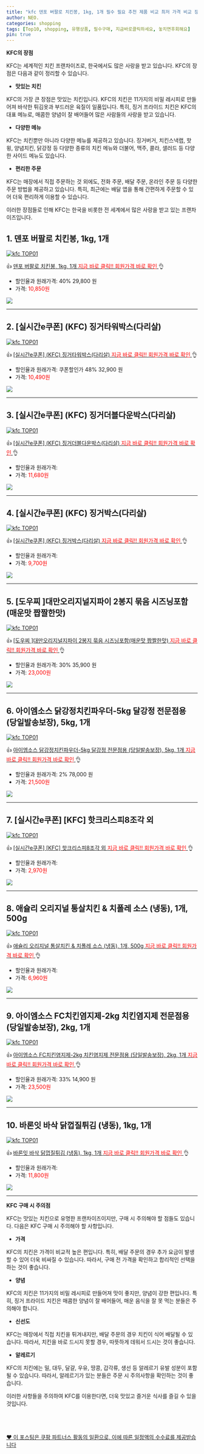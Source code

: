 ```yaml
---
title: "kfc 덴포 버팔로 치킨봉, 1kg, 1개 필수 필요 추천 제품 비교 최저 가격 비교 장점 구매 후기 구매평"
author: NEO.
categories: shopping
tags: [Top10, shopping, 유행상품, 필수구매, 지금바로클릭하세요, 놓치면후회해요]
pin: true
---
```

**KFC의 장점**

KFC는 세계적인 치킨 프랜차이즈로, 한국에서도 많은 사랑을 받고 있습니다. KFC의 장점은 다음과 같이 정리할 수 있습니다.

* **맛있는 치킨**

KFC의 가장 큰 장점은 맛있는 치킨입니다. KFC의 치킨은 11가지의 비밀 레시피로 만들어져 바삭한 튀김옷과 부드러운 육질이 일품입니다. 특히, 징거 프라이드 치킨은 KFC의 대표 메뉴로, 매콤한 양념이 잘 배어들어 많은 사람들의 사랑을 받고 있습니다.

* **다양한 메뉴**

KFC는 치킨뿐만 아니라 다양한 메뉴를 제공하고 있습니다. 징거버거, 치킨스낵랩, 핫윙, 양념치킨, 닭강정 등 다양한 종류의 치킨 메뉴와 더불어, 맥주, 콜라, 샐러드 등 다양한 사이드 메뉴도 있습니다.

* **편리한 주문**

KFC는 매장에서 직접 주문하는 것 외에도, 전화 주문, 배달 주문, 온라인 주문 등 다양한 주문 방법을 제공하고 있습니다. 특히, 최근에는 배달 앱을 통해 간편하게 주문할 수 있어 더욱 편리하게 이용할 수 있습니다.

이러한 장점들로 인해 KFC는 한국을 비롯한 전 세계에서 많은 사랑을 받고 있는 프랜차이즈입니다.

   

## 1. 덴포 버팔로 치킨봉, 1kg, 1개

[![kfc TOP01](https://thumbnail8.coupangcdn.com/thumbnails/remote/490x490ex/image/vendor_inventory/1702/71d9e2f45b3c56eb932516c8840932b08888eea409720f5751692a4ec1fc.jpg)](https://link.coupang.com/re/AFFSDP?lptag=AF3617701&subid=GithubCoopas&pageKey=7381408625&traceid=V0-153&itemId=8830272292&vendorItemId=82889730775)


👍 [덴포 버팔로 치킨봉, 1kg, 1개 <font color=red> 지금 바로 클릭!! 회원가격 바로 확인 </font> ](https://link.coupang.com/re/AFFSDP?lptag=AF3617701&subid=GithubCoopas&pageKey=7381408625&traceid=V0-153&itemId=8830272292&vendorItemId=82889730775) 👌 


- 할인율과 원래가격: 40%  29,800   원
- 가격: <span style='color:red'>10,850원</span>

[![](/discount_price.png)](https://link.coupang.com/re/AFFSDP?lptag=AF3617701&subid=GithubCoopas&pageKey=7381408625&traceid=V0-153&itemId=8830272292&vendorItemId=82889730775)

---


   

## 2. [실시간e쿠폰] (KFC) 징거타워박스(다리살)

[![kfc TOP01](https://thumbnail8.coupangcdn.com/thumbnails/remote/490x490ex/image/travel_reactor/travelSeller/common/A00016515/e23494ea-b3a3-412f-803d-b130120842af.jpg)](https://link.coupang.com/re/AFFTDP?lptag=AF3617701&subid=GithubCoopas&pageKey=10000010035208&traceid=V0-153&itemId=None&vendorItemId=None)


👍 [[실시간e쿠폰] (KFC) 징거타워박스(다리살) <font color=red> 지금 바로 클릭!! 회원가격 바로 확인 </font> ](https://link.coupang.com/re/AFFTDP?lptag=AF3617701&subid=GithubCoopas&pageKey=10000010035208&traceid=V0-153&itemId=None&vendorItemId=None) 👌 


- 할인율과 원래가격: 쿠폰할인가 48%  32,900   원
- 가격: <span style='color:red'>10,490원</span>

[![](/discount_price.png)](https://link.coupang.com/re/AFFTDP?lptag=AF3617701&subid=GithubCoopas&pageKey=10000010035208&traceid=V0-153&itemId=None&vendorItemId=None)

---


   

## 3. [실시간e쿠폰] (KFC) 징거더블다운박스(다리살)

[![kfc TOP01](https://thumbnail9.coupangcdn.com/thumbnails/remote/490x490ex/image/travel_reactor/travelSeller/common/A00016515/e7bc3778-3537-4544-9f02-fad408f78dea.jpg)](https://link.coupang.com/re/AFFTDP?lptag=AF3617701&subid=GithubCoopas&pageKey=10000010035211&traceid=V0-153&itemId=None&vendorItemId=None)


👍 [[실시간e쿠폰] (KFC) 징거더블다운박스(다리살) <font color=red> 지금 바로 클릭!! 회원가격 바로 확인 </font> ](https://link.coupang.com/re/AFFTDP?lptag=AF3617701&subid=GithubCoopas&pageKey=10000010035211&traceid=V0-153&itemId=None&vendorItemId=None) 👌 


- 할인율과 원래가격: 
- 가격: <span style='color:red'>11,680원</span>

[![](/discount_price.png)](https://link.coupang.com/re/AFFTDP?lptag=AF3617701&subid=GithubCoopas&pageKey=10000010035211&traceid=V0-153&itemId=None&vendorItemId=None)

---


   

## 4. [실시간e쿠폰] (KFC) 징거박스(다리살)

[![kfc TOP01](https://thumbnail7.coupangcdn.com/thumbnails/remote/490x490ex/image/travel_reactor/travelSeller/common/A00016515/3572ee77-fa90-49c2-a1c7-0655dbbbb3d4.jpg)](https://link.coupang.com/re/AFFTDP?lptag=AF3617701&subid=GithubCoopas&pageKey=10000010035205&traceid=V0-153&itemId=None&vendorItemId=None)


👍 [[실시간e쿠폰] (KFC) 징거박스(다리살) <font color=red> 지금 바로 클릭!! 회원가격 바로 확인 </font> ](https://link.coupang.com/re/AFFTDP?lptag=AF3617701&subid=GithubCoopas&pageKey=10000010035205&traceid=V0-153&itemId=None&vendorItemId=None) 👌 


- 할인율과 원래가격: 
- 가격: <span style='color:red'>9,700원</span>

[![](/discount_price.png)](https://link.coupang.com/re/AFFTDP?lptag=AF3617701&subid=GithubCoopas&pageKey=10000010035205&traceid=V0-153&itemId=None&vendorItemId=None)

---


   

## 5. [도우찌 ]대만오리지널지파이 2봉지 묶음 시즈닝포함(매운맛 짭짤한맛)

[![kfc TOP01](https://thumbnail10.coupangcdn.com/thumbnails/remote/490x490ex/image/vendor_inventory/35ee/f68bb6748abc56094d6b696e1d19c1b6255f1c7f250ee7a6c035457d5a9b.png)](https://link.coupang.com/re/AFFSDP?lptag=AF3617701&subid=GithubCoopas&pageKey=7634711371&traceid=V0-153&itemId=20270945407&vendorItemId=72754427891)


👍 [[도우찌 ]대만오리지널지파이 2봉지 묶음 시즈닝포함(매운맛 짭짤한맛) <font color=red> 지금 바로 클릭!! 회원가격 바로 확인 </font> ](https://link.coupang.com/re/AFFSDP?lptag=AF3617701&subid=GithubCoopas&pageKey=7634711371&traceid=V0-153&itemId=20270945407&vendorItemId=72754427891) 👌 


- 할인율과 원래가격: 30%  35,900   원
- 가격: <span style='color:red'>23,000원</span>

[![](/discount_price.png)](https://link.coupang.com/re/AFFSDP?lptag=AF3617701&subid=GithubCoopas&pageKey=7634711371&traceid=V0-153&itemId=20270945407&vendorItemId=72754427891)

---


   

## 6. 아이엠소스 닭강정치킨파우더-5kg 달강정 전문점용 (당일발송보장), 5kg, 1개

[![kfc TOP01](https://thumbnail8.coupangcdn.com/thumbnails/remote/490x490ex/image/vendor_inventory/420d/900e90375cdd40955c5f7862c774b1ad83685fe215f452f949c403132fa2.jpg)](https://link.coupang.com/re/AFFSDP?lptag=AF3617701&subid=GithubCoopas&pageKey=7194435507&traceid=V0-153&itemId=18171609236&vendorItemId=79758873623)


👍 [아이엠소스 닭강정치킨파우더-5kg 달강정 전문점용 (당일발송보장), 5kg, 1개 <font color=red> 지금 바로 클릭!! 회원가격 바로 확인 </font> ](https://link.coupang.com/re/AFFSDP?lptag=AF3617701&subid=GithubCoopas&pageKey=7194435507&traceid=V0-153&itemId=18171609236&vendorItemId=79758873623) 👌 


- 할인율과 원래가격: 2%  78,000   원
- 가격: <span style='color:red'>21,500원</span>

[![](/discount_price.png)](https://link.coupang.com/re/AFFSDP?lptag=AF3617701&subid=GithubCoopas&pageKey=7194435507&traceid=V0-153&itemId=18171609236&vendorItemId=79758873623)

---


   

## 7. [실시간e쿠폰] [KFC] 핫크리스피8조각 외

[![kfc TOP01](https://thumbnail9.coupangcdn.com/thumbnails/remote/490x490ex/image/travel_reactor/travelSeller/common/A00050106/fbc296e5-b6da-403b-8d31-51e847c0fcc4.jpg)](https://link.coupang.com/re/AFFTDP?lptag=AF3617701&subid=GithubCoopas&pageKey=10000001808945&traceid=V0-153&itemId=None&vendorItemId=None)


👍 [[실시간e쿠폰] [KFC] 핫크리스피8조각 외 <font color=red> 지금 바로 클릭!! 회원가격 바로 확인 </font> ](https://link.coupang.com/re/AFFTDP?lptag=AF3617701&subid=GithubCoopas&pageKey=10000001808945&traceid=V0-153&itemId=None&vendorItemId=None) 👌 


- 할인율과 원래가격: 
- 가격: <span style='color:red'>2,970원</span>

[![](/discount_price.png)](https://link.coupang.com/re/AFFTDP?lptag=AF3617701&subid=GithubCoopas&pageKey=10000001808945&traceid=V0-153&itemId=None&vendorItemId=None)

---


   

## 8. 애슐리 오리지널 통살치킨 & 치폴레 소스 (냉동), 1개, 500g

[![kfc TOP01](https://thumbnail8.coupangcdn.com/thumbnails/remote/490x490ex/image/retail/images/2022/09/21/17/1/c6a283b6-0695-47f9-b173-e51df964c7a9.jpg)](https://link.coupang.com/re/AFFSDP?lptag=AF3617701&subid=GithubCoopas&pageKey=6812490676&traceid=V0-153&itemId=16120392893&vendorItemId=83317231233)


👍 [애슐리 오리지널 통살치킨 & 치폴레 소스 (냉동), 1개, 500g <font color=red> 지금 바로 클릭!! 회원가격 바로 확인 </font> ](https://link.coupang.com/re/AFFSDP?lptag=AF3617701&subid=GithubCoopas&pageKey=6812490676&traceid=V0-153&itemId=16120392893&vendorItemId=83317231233) 👌 


- 할인율과 원래가격: 
- 가격: <span style='color:red'>6,960원</span>

[![](/discount_price.png)](https://link.coupang.com/re/AFFSDP?lptag=AF3617701&subid=GithubCoopas&pageKey=6812490676&traceid=V0-153&itemId=16120392893&vendorItemId=83317231233)

---


   

## 9. 아이엠소스 FC치킨염지제-2kg 치킨염지제 전문점용 (당일발송보장), 2kg, 1개

[![kfc TOP01](https://thumbnail8.coupangcdn.com/thumbnails/remote/490x490ex/image/vendor_inventory/ae7a/d23e872d55a9e9f8abb41a64a1d8ed3b3c3fe62caf661e7c6763740cce06.jpg)](https://link.coupang.com/re/AFFSDP?lptag=AF3617701&subid=GithubCoopas&pageKey=7194447064&traceid=V0-153&itemId=18171669524&vendorItemId=79546343994)


👍 [아이엠소스 FC치킨염지제-2kg 치킨염지제 전문점용 (당일발송보장), 2kg, 1개 <font color=red> 지금 바로 클릭!! 회원가격 바로 확인 </font> ](https://link.coupang.com/re/AFFSDP?lptag=AF3617701&subid=GithubCoopas&pageKey=7194447064&traceid=V0-153&itemId=18171669524&vendorItemId=79546343994) 👌 


- 할인율과 원래가격: 33%  14,900   원
- 가격: <span style='color:red'>23,500원</span>

[![](/discount_price.png)](https://link.coupang.com/re/AFFSDP?lptag=AF3617701&subid=GithubCoopas&pageKey=7194447064&traceid=V0-153&itemId=18171669524&vendorItemId=79546343994)

---


   

## 10. 바론잇 바삭 닭껍질튀김 (냉동), 1kg, 1개

[![kfc TOP01](https://thumbnail7.coupangcdn.com/thumbnails/remote/490x490ex/image/retail/images/793298855348700-86d0a860-2b75-4d6e-9cb8-30129b8f1a1d.jpg)](https://link.coupang.com/re/AFFSDP?lptag=AF3617701&subid=GithubCoopas&pageKey=6190117417&traceid=V0-153&itemId=12212218442&vendorItemId=79483052408)


👍 [바론잇 바삭 닭껍질튀김 (냉동), 1kg, 1개 <font color=red> 지금 바로 클릭!! 회원가격 바로 확인 </font> ](https://link.coupang.com/re/AFFSDP?lptag=AF3617701&subid=GithubCoopas&pageKey=6190117417&traceid=V0-153&itemId=12212218442&vendorItemId=79483052408) 👌 


- 할인율과 원래가격: 
- 가격: <span style='color:red'>11,800원</span>

[![](/discount_price.png)](https://link.coupang.com/re/AFFSDP?lptag=AF3617701&subid=GithubCoopas&pageKey=6190117417&traceid=V0-153&itemId=12212218442&vendorItemId=79483052408)

---
**KFC 구매 시 주의점**

KFC는 맛있는 치킨으로 유명한 프랜차이즈이지만, 구매 시 주의해야 할 점들도 있습니다. 다음은 KFC 구매 시 주의해야 할 사항입니다.

* **가격**

KFC의 치킨은 가격이 비교적 높은 편입니다. 특히, 배달 주문의 경우 추가 요금이 발생할 수 있어 더욱 비싸질 수 있습니다. 따라서, 구매 전 가격을 확인하고 합리적인 선택을 하는 것이 좋습니다.

* **양념**

KFC의 치킨은 11가지의 비밀 레시피로 만들어져 맛이 좋지만, 양념이 강한 편입니다. 특히, 징거 프라이드 치킨은 매콤한 양념이 잘 배어들어, 매운 음식을 잘 못 먹는 분들은 주의해야 합니다.

* **신선도**

KFC는 매장에서 직접 치킨을 튀겨내지만, 배달 주문의 경우 치킨이 식어 배달될 수 있습니다. 따라서, 치킨을 바로 드시지 못할 경우, 따뜻하게 데워서 드시는 것이 좋습니다.

* **알레르기**

KFC의 치킨에는 밀, 대두, 달걀, 우유, 땅콩, 갑각류, 생선 등 알레르기 유발 성분이 포함될 수 있습니다. 따라서, 알레르기가 있는 분들은 주문 시 주의사항을 확인하는 것이 좋습니다.

이러한 사항들을 주의하여 KFC를 이용한다면, 더욱 맛있고 즐거운 식사를 즐길 수 있을 것입니다.<br><br><br><br><br> [ ❤  이 포스팅은 쿠팡 파트너스 활동의 일환으로, 이에 따른 일정액의 수수료를 제공받습니다](https://link.coupang.com/a/bcEFyh)